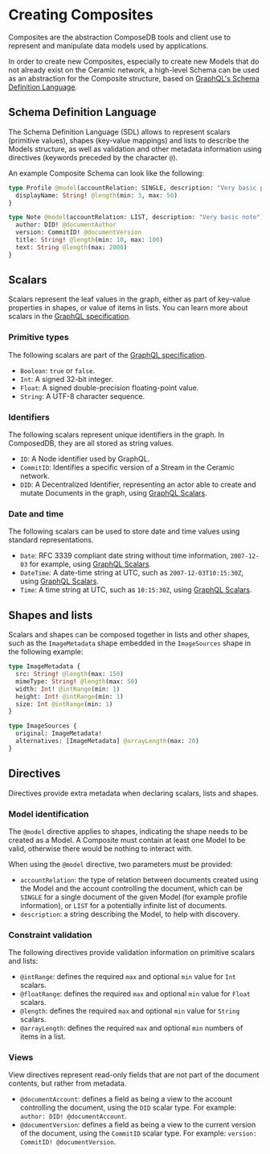 # Creating Composites

Composites are the abstraction ComposeDB tools and client use to represent and manipulate data models used by applications.

In order to create new Composites, especially to create new Models that do not already exist on the Ceramic network, a high-level Schema can be used as an abstraction for the Composite structure, based on [GraphQL's Schema Definition Language](https://graphql.org/learn/schema/).

## Schema Definition Language

The Schema Definition Language (SDL) allows to represent scalars (primitive values), shapes (key-value mappings) and lists to describe the Models structure, as well as validation and other metadata information using directives (keywords preceded by the character `@`).

An example Composite Schema can look like the following:

```graphql
type Profile @model(accountRelation: SINGLE, description: "Very basic profile") {
  displayName: String! @length(min: 3, max: 50)
}

type Note @model(accountRelation: LIST, description: "Very basic note") {
  author: DID! @documentAuthor
  version: CommitID! @documentVersion
  title: String! @length(min: 10, max: 100)
  text: String @length(max: 2000)
}
```

## Scalars

Scalars represent the leaf values in the graph, either as part of key-value properties in shapes, or value of items in lists. You can learn more about scalars in the [GraphQL specification](https://graphql.org/learn/schema/#scalar-types).

### Primitive types

The following scalars are part of the [GraphQL specification](https://graphql.org/learn/schema/#scalar-types).

- `Boolean`: `true` or `false`.
- `Int`: A signed 32-bit integer.
- `Float`: A signed double-precision floating-point value.
- `String`: A UTF-8 character sequence.

### Identifiers

The following scalars represent unique identifiers in the graph. In ComposedDB, they are all stored as string values.

- `ID`: A Node identifier used by GraphQL.
- `CommitID`: Identifies a specific version of a Stream in the Ceramic network.
- `DID`: A Decentralized Identifier, representing an actor able to create and mutate Documents in the graph, using [GraphQL Scalars](https://www.graphql-scalars.dev/docs/scalars/did).

### Date and time

The following scalars can be used to store date and time values using standard representations.

- `Date`: RFC 3339 compliant date string without time information, `2007-12-03` for example, using [GraphQL Scalars](https://www.graphql-scalars.dev/docs/scalars/date).
- `DateTime`: A date-time string at UTC, such as `2007-12-03T10:15:30Z`, using [GraphQL Scalars](https://www.graphql-scalars.dev/docs/scalars/date-time).
- `Time`: A time string at UTC, such as `10:15:30Z`, using [GraphQL Scalars](https://www.graphql-scalars.dev/docs/scalars/time).

## Shapes and lists

Scalars and shapes can be composed together in lists and other shapes, such as the `ImageMetadata` shape embedded in the `ImageSources` shape in the following example:

```graphql
type ImageMetadata {
  src: String! @length(max: 150)
  mimeType: String! @length(max: 50)
  width: Int! @intRange(min: 1)
  height: Int! @intRange(min: 1)
  size: Int @intRange(min: 1)
}

type ImageSources {
  original: ImageMetadata!
  alternatives: [ImageMetadata] @arrayLength(max: 20)
}
```

## Directives

Directives provide extra metadata when declaring scalars, lists and shapes.

### Model identification

The `@model` directive applies to shapes, indicating the shape needs to be created as a Model. A Composite must contain at least one Model to be valid, otherwise there would be nothing to interact with.

When using the `@model` directive, two parameters must be provided:

- `accountRelation`: the type of relation between documents created using the Model and the account controlling the document, which can be `SINGLE` for a single document of the given Model (for example profile information), or `LIST` for a potentially infinite list of documents.
- `description`: a string describing the Model, to help with discovery.

### Constraint validation

The following directives provide validation information on primitive scalars and lists:

- `@intRange`: defines the required `max` and optional `min` value for `Int` scalars.
- `@floatRange`: defines the required `max` and optional `min` value for `Float` scalars.
- `@length`: defines the required `max` and optional `min` value for `String` scalars.
- `@arrayLength`: defines the required `max` and optional `min` numbers of items in a list.

### Views

View directives represent read-only fields that are not part of the document contents, but rather from metadata.

- `@documentAccount`: defines a field as being a view to the account controlling the document, using the `DID` scalar type. For example: `author: DID! @documentAccount`.
- `@documentVersion`: defines a field as being a view to the current version of the document, using the `CommitID` scalar type. For example: `version: CommitID! @documentVersion`.
